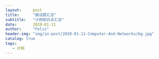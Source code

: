 ```yaml
---
layout:     post
title:      "面试题汇总"
subtitle:   "计网知识点汇总"
date:       2020-01-11
author:     "Felix"
header-img: "img/in-post/2020-01-11-Computer-And-Networks/bg.jpg"
catalog: true
tags:
   - 计网
---
```


